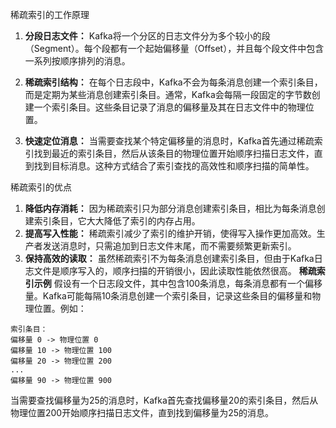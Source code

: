 
稀疏索引的工作原理
1. **分段日志文件：**
   Kafka将一个分区的日志文件分为多个较小的段（Segment）。每个段都有一个起始偏移量（Offset），并且每个段文件中包含一系列按顺序排列的消息。
2. **稀疏索引结构：**
   在每个日志段中，Kafka不会为每条消息创建一个索引条目，而是定期为某些消息创建索引条目。通常，Kafka会每隔一段固定的字节数创建一个索引条目。这些条目记录了消息的偏移量及其在日志文件中的物理位置。

3. **快速定位消息：**
   当需要查找某个特定偏移量的消息时，Kafka首先通过稀疏索引找到最近的索引条目，然后从该条目的物理位置开始顺序扫描日志文件，直到找到目标消息。这种方式结合了索引查找的高效性和顺序扫描的简单性。

稀疏索引的优点
1. **降低内存消耗：**
   因为稀疏索引只为部分消息创建索引条目，相比为每条消息创建索引条目，它大大降低了索引的内存占用。
2. **提高写入性能：**
   稀疏索引减少了索引的维护开销，使得写入操作更加高效。生产者发送消息时，只需追加到日志文件末尾，而不需要频繁更新索引。
3. **保持高效的读取：**
   虽然稀疏索引不为每条消息创建索引条目，但由于Kafka日志文件是顺序写入的，顺序扫描的开销很小，因此读取性能依然很高。
**稀疏索引示例**
假设有一个日志段文件，其中包含100条消息，每条消息都有一个偏移量。Kafka可能每隔10条消息创建一个索引条目，记录这些条目的偏移量和物理位置。例如：
```
索引条目：
偏移量 0 -> 物理位置 0
偏移量 10 -> 物理位置 100
偏移量 20 -> 物理位置 200
...
偏移量 90 -> 物理位置 900
```
当需要查找偏移量为25的消息时，Kafka首先查找偏移量20的索引条目，然后从物理位置200开始顺序扫描日志文件，直到找到偏移量为25的消息。
